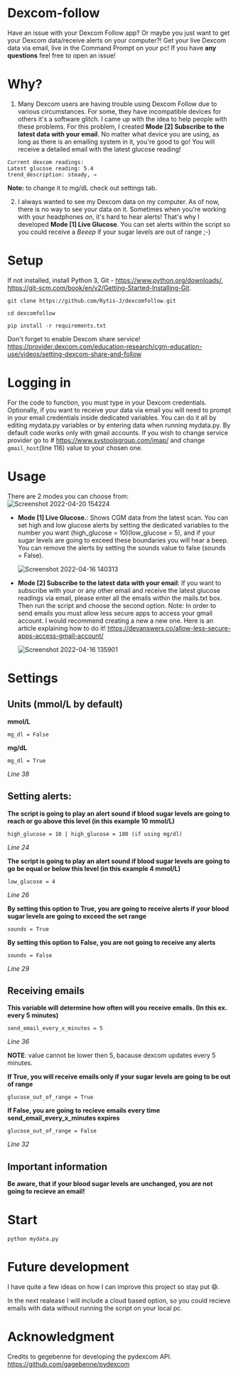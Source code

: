 # Dexcom-follow
Have an issue with your Dexcom Follow app? Or maybe you just want to get your Dexcom data/receive alerts on your computer?! Get your live Dexcom data via email, live in the Command Prompt on your pc! If you have **any questions** feel free to open an issue!

# Why?
1. Many Dexcom users are having trouble using Dexcom Follow due to various circumstances. For some, they have incompatible devices for others it's a software glitch. I came up with the idea to help people with these problems. For this problem, I created **Mode [2] Subscribe to the latest data with your email**. No matter what device you are using, as long as there is an emailing system in it, you're good to go! You will receive a detailed email with the latest glucose reading!
```
Current dexcom readings:
Latest glucose reading: 5.4
trend_description: steady, →
```
**Note:** to change it to mg/dL check out settings tab.

2. I always wanted to see my Dexcom data on my computer. As of now, there is no way to see your data on it. Sometimes when you're working with your headphones on, it's hard to hear alerts! That's why I developed **Mode [1] Live Glucose**. You can set alerts within the script so you could receive a *Beeep* if your sugar levels are out of range ;-) 

# Setup
  If not installed, install Python 3, Git - https://www.python.org/downloads/, https://git-scm.com/book/en/v2/Getting-Started-Installing-Git. 
  ```
  git clone https://github.com/Rytis-J/dexcomfollow.git
  ```
  ```
  cd dexcomfollow
  ```
  ```
  pip install -r requirements.txt
  ```
  Don't forget to enable Dexcom share service! https://provider.dexcom.com/education-research/cgm-education-use/videos/setting-dexcom-share-and-follow
  
# Logging in
For the code to function, you must type in your Dexcom credentials. Optionally, if you want to receive your data via email you will need to prompt in your email credentials inside dedicated variables. You can do it all by editing mydata.py variables or by entering data when running mydata.py. By default code works only with gmail accounts. If you wish to change service provider go to # https://www.systoolsgroup.com/imap/ and change ```gmail_host```(line 116) value to your chosen one.

# Usage 
There are 2 modes you can choose from:
![Screenshot 2022-04-20 154224](https://user-images.githubusercontent.com/72869230/164232805-6f5cacfa-3fc5-45c3-b609-2773194b6c24.png)


- **Mode [1] Live Glucose.**: Shows CGM data from the latest scan. You can set high and low glucose alerts by setting the dedicated variables to the number you want (high_glucose = 10)(low_glucose = 5), and if your sugar levels are going to exceed these boundaries you will hear a beep. You can remove the alerts by setting the sounds value to false (sounds = False).

  ![Screenshot 2022-04-16 140313](https://user-images.githubusercontent.com/72869230/163672561-9c9b7a5a-f4f3-41d1-abcf-8cef3a010b82.png)



- **Mode [2] Subscribe to the latest data with your email**: If you want to subscribe with your or any other email and receive the latest glucose readings via email, please enter all the emails within the mails.txt box. Then run the script and choose the second option. Note: In order to send emails you must allow less secure apps to access your gmail account. I would recommend creating a new a new one. Here is an article explaining how to do it! https://devanswers.co/allow-less-secure-apps-access-gmail-account/

  ![Screenshot 2022-04-16 135901](https://user-images.githubusercontent.com/72869230/163672510-b4ee7990-f23b-4f33-9c52-bb37f307d305.png)
# Settings
  ## Units (mmol/L by default)
  **mmol/L**
  ```
  mg_dl = False
  ```
  **mg/dL**
  ```
  mg_dl = True
  ```
  *Line 38*
  ## Setting alerts:
  **The script is going to play an alert sound if blood sugar levels are going to reach or go above this level (in this example 10 mmol/L)**
  ```
  high_glucose = 10 | high_glucose = 180 (if using mg/dl)            
  ```
  *Line 24*
  
  **The script is going to play an alert sound if blood sugar levels are going to go be equal or below this level (in this example 4 mmol/L)**
  ```
  low_glucose = 4
  ```
  *Line 26* 
  
  **By setting this option to True, you are going to receive alerts if your blood sugar levels are going to exceed the set range**
  ```
  sounds = True
  ```
  **By setting this option to False, you are not going to receive any alerts**
  ```
  sounds = False
  ```
  *Line 29* 
  
  ## Receiving emails
  **This variable will determine how often will you receive emails. (In this ex. every 5 minutes)**
  ```
  send_email_every_x_minutes = 5
  ```
  *Line 36* 
  
  **NOTE**: value cannot be lower then 5, bacause dexcom updates every 5 minutes.
  
  **If True, you will receive emails only if your sugar levels are going to be out of range**
  ```
  glucose_out_of_range = True
  ```
  **If False, you are going to recieve emails every time send_email_every_x_minutes expires**
  ```
  glucose_out_of_range = False
  ```
  *Line 32*
  
  ## Important information
  **Be aware, that if your blood sugar levels are unchanged, you are not going to recieve an email!**
  
  
# Start
  ```
  python mydata.py
  ```
# Future development
  I have quite a few ideas on how I can improve this project so stay put :smile:.
  
  In the next realease I will include a cloud based option, so you could recieve emails with data without running the script on your local pc.

# Acknowledgment
 Credits to gegebenne for developing the pydexcom API. https://github.com/gagebenne/pydexcom
